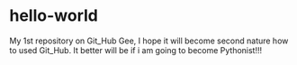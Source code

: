 # hello-world
My 1st repository on Git_Hub
Gee, I hope it will become second nature how to used Git_Hub. It better will be if i am going to become Pythonist!!!
